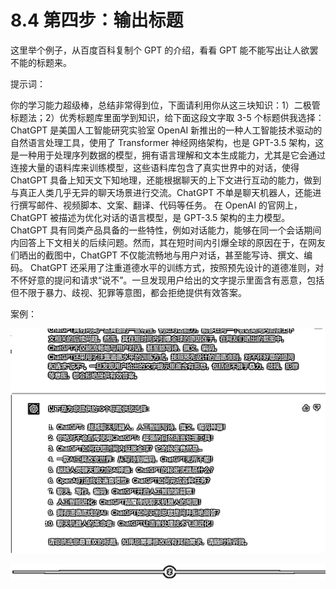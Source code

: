 # 8.4 第四步：输出标题

这里举个例子，从百度百科复制个 GPT 的介绍，看看 GPT 能不能写出让人欲罢不能的标题来。

提示词：

你的学习能力超级棒，总结非常得到位，下面请利用你从这三块知识：1）二极管标题法；2）优秀标题库里面学到知识，给下面这段文字取 3-5 个标题供我选择： ChatGPT 是美国人工智能研究实验室 OpenAI 新推出的一种人工智能技术驱动的自然语言处理工具，使用了 Transformer 神经网络架构，也是 GPT-3.5 架构，这是一种用于处理序列数据的模型，拥有语言理解和文本生成能力，尤其是它会通过连接大量的语料库来训练模型，这些语料库包含了真实世界中的对话，使得 ChatGPT 具备上知天文下知地理，还能根据聊天的上下文进行互动的能力，做到与真正人类几乎无异的聊天场景进行交流。ChatGPT 不单是聊天机器人，还能进行撰写邮件、视频脚本、文案、翻译、代码等任务。 在 OpenAI 的官网上，ChatGPT 被描述为优化对话的语言模型，是 GPT-3.5 架构的主力模型。 ChatGPT 具有同类产品具备的一些特性，例如对话能力，能够在同一个会话期间内回答上下文相关的后续问题。然而，其在短时间内引爆全球的原因在于，在网友们晒出的截图中，ChatGPT 不仅能流畅地与用户对话，甚至能写诗、撰文、编码。 ChatGPT 还采用了注重道德水平的训练方式，按照预先设计的道德准则，对不怀好意的提问和请求“说不”。一旦发现用户给出的文字提示里面含有恶意，包括但不限于暴力、歧视、犯罪等意图，都会拒绝提供有效答案。

案例：

![](img/7d842feb8c1c7caa5557140f074b4672.png)

![](img/6ee508850b27e2c7d179da2f3eea659e.png)